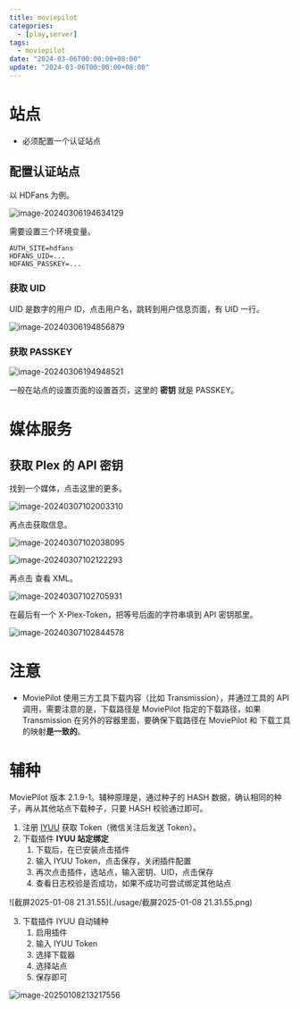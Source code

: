 ```yaml
---
title: moviepilot
categories: 
  - [play,server]
tags:
  - moviepilot
date: "2024-03-06T00:00:00+08:00"
update: "2024-03-06T00:00:00+08:00"
---
```


# 站点

- 必须配置一个认证站点

## 配置认证站点

以 HDFans 为例。

![image-20240306194634129](usage/image-20240306194634129.png)

需要设置三个环境变量。

```shell
AUTH_SITE=hdfans
HDFANS_UID=...
HDFANS_PASSKEY=...
```

### 获取 UID

UID 是数字的用户 ID，点击用户名，跳转到用户信息页面，有 UID 一行。

![image-20240306194856879](usage/image-20240306194856879.png)

### 获取 PASSKEY

![image-20240306194948521](usage/image-20240306194948521.png)

一般在站点的设置页面的设置首页，这里的 **密钥** 就是 PASSKEY。

# 媒体服务

## 获取 Plex 的 API 密钥

找到一个媒体，点击这里的更多。

![image-20240307102003310](usage/image-20240307102003310.png)

再点击获取信息。

![image-20240307102038095](usage/image-20240307102038095.png)

![image-20240307102122293](usage/image-20240307102122293.png)

再点击 查看 XML。

![image-20240307102705931](usage/image-20240307102705931.png)

在最后有一个 X-Plex-Token，把等号后面的字符串填到 API 密钥那里。

![image-20240307102844578](usage/image-20240307102844578.png)

# 注意

- MoviePilot 使用三方工具下载内容（比如 Transmission），并通过工具的 API 调用，需要注意的是，下载路径是 MoviePilot 指定的下载路径，如果 Transmission 在另外的容器里面，要确保下载路径在 MoviePilot 和 下载工具的映射**是一致的**。

# 辅种

MoviePilot 版本 2.1.9-1。辅种原理是，通过种子的 HASH 数据，确认相同的种子，再从其他站点下载种子，只要 HASH 校验通过即可。

1. 注册 [IYUU](https://iyuu.cn/) 获取 Token（微信关注后发送 Token）。
2. 下载插件 **IYUU 站定绑定**
   1. 下载后，在已安装点击插件
   2. 输入 IYUU Token，点击保存，关闭插件配置
   3. 再次点击插件，选站点，输入密钥、UID，点击保存
   4. 查看日志校验是否成功，如果不成功可尝试绑定其他站点

![截屏2025-01-08 21.31.55](./usage/截屏2025-01-08 21.31.55.png)

3. 下载插件 IYUU 自动辅种
   1. 启用插件
   2. 输入 IYUU Token
   3. 选择下载器
   4. 选择站点
   5. 保存即可

![image-20250108213217556](./usage/image-20250108213217556.png)


